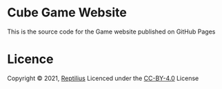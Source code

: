 # Cube Game Website

This is the source code for the Game website published on GitHub Pages 

# Licence
Copyright © 2021, [Reptilius](https://github.com/reptilius)
Licenced under the [CC-BY-4.0](LICENSE.MD) License 
